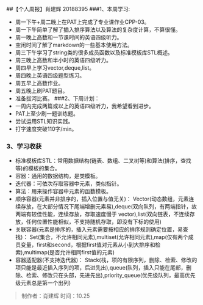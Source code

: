 ##【个人周报】肖建辉 20188395
###1、本周学习:  
  - 周一下午+周二晚上在PAT上完成了专业课作业CPP-03。
  - 周一下午简单了解了插入排序算法以及算法的复杂度计算，不算很懂。
  - 周一晚上高数和一节课时间的英语四级听力。
  - 空闲时间了解了markdown的一些基本使用方法。
  - 周三下午学习了string类的很多成员函数以及标准模板库STL概述。
  - 周三晚上高数和半小时的英语四级听力。
  - 周四早上学习vector,deque,list。
  - 周四晚上英语四级题型练习。
  - 周五早上高数作业。
  - 周五晚上刷PAT题目。
  - 准备拔河比赛。
###2、下周计划：
  - 一周内完成两篇或以上的英语四级听力，我希望看到进步。
  - PAT上至少刷一题训练题。
  - 尝试运用STL知识实践。
  - 打字速度突破110字/min。
 ### 3、学习收获
  - 标准模板库STL：常用数据结构(链表、数组、二叉树等)和算法(排序，查找等)的模板的集合。
  - 容器：通用的数据结构，是类模板。
  - 迭代器：可依次存取容器中元素，类似指针。
  - 算法：用来操作容器中元素的函数模板。
  - 顺序容器(元素并非排序的，插入位置与值无关)：
Vector(动态数组，元素连续存放，在大部分情况下尾端增删元素易),deque(双向队列，有两端指针，故两端有较佳性能，连续存放，存取速度慢于 vector),list(双向链表，不连续存放，任何位置性能相似，不支持随机存取，即没有下标的使用)
  - 关联容器(元素是排序的，插入元素需要按相应的排序规则确定位置，易查找)：
Set(集合，不允许相同元素),multiset(允许相同元素),map(仅有两个成员变量，first和second，根据first值对元素从小到大排序和检索),multimap(是否允许相同first值的元素)
  - 容器适配器(不支持迭代器)：
Stack(栈，项的有限序列，删除、检索、修改的项只能是最近插入序列的项，后进先出),queue(队列，插入只能在尾部，删除、检索、修改只在头部，先进先出),priority_queue(优先级队列，最高优先级元素总是第一个出列) 
> 制作者：肖建辉 时间：10.25
